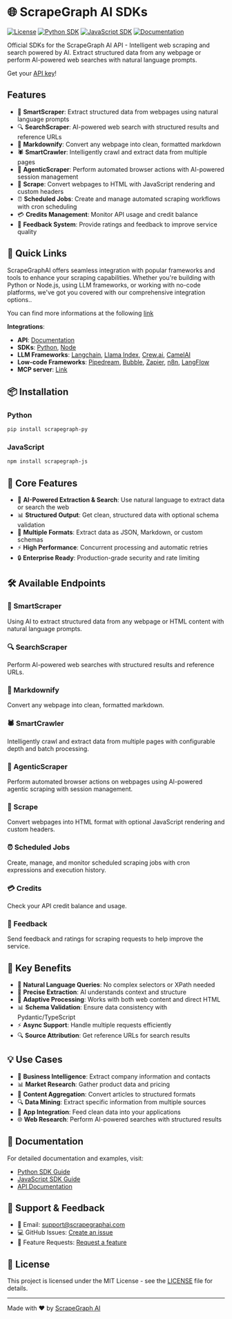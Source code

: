 # 🌐 ScrapeGraph AI SDKs

[![License](https://img.shields.io/badge/License-MIT-blue.svg)](https://opensource.org/licenses/MIT)
[![Python SDK](https://img.shields.io/badge/Python_SDK-Latest-blue)](https://github.com/ScrapeGraphAI/scrapegraph-sdk/tree/main/scrapegraph-py)
[![JavaScript SDK](https://img.shields.io/badge/JavaScript_SDK-Latest-yellow)](https://github.com/ScrapeGraphAI/scrapegraph-sdk/tree/main/scrapegraph-js)
[![Documentation](https://img.shields.io/badge/Documentation-Latest-green)](https://docs.scrapegraphai.com)

Official SDKs for the ScrapeGraph AI API - Intelligent web scraping and search powered by AI. Extract structured data from any webpage or perform AI-powered web searches with natural language prompts.

Get your [API key](https://scrapegraphai.com)!

## Features

- 🤖 **SmartScraper**: Extract structured data from webpages using natural language prompts
- 🔍 **SearchScraper**: AI-powered web search with structured results and reference URLs
- 📝 **Markdownify**: Convert any webpage into clean, formatted markdown
- 🕷️ **SmartCrawler**: Intelligently crawl and extract data from multiple pages
- 🤖 **AgenticScraper**: Perform automated browser actions with AI-powered session management
- 📄 **Scrape**: Convert webpages to HTML with JavaScript rendering and custom headers
- ⏰ **Scheduled Jobs**: Create and manage automated scraping workflows with cron scheduling
- 💳 **Credits Management**: Monitor API usage and credit balance
- 💬 **Feedback System**: Provide ratings and feedback to improve service quality

## 🚀 Quick Links
ScrapeGraphAI offers seamless integration with popular frameworks and tools to enhance your scraping capabilities. Whether you're building with Python or Node.js, using LLM frameworks, or working with no-code platforms, we've got you covered with our comprehensive integration options..

You can find more informations at the following [link](https://scrapegraphai.com)

**Integrations**:

- **API**: [Documentation](https://docs.scrapegraphai.com/introduction)
- **SDKs**: [Python](https://docs.scrapegraphai.com/sdks/python), [Node](https://docs.scrapegraphai.com/sdks/javascript)
- **LLM Frameworks**: [Langchain](https://docs.scrapegraphai.com/integrations/langchain), [Llama Index](https://docs.scrapegraphai.com/integrations/llamaindex), [Crew.ai](https://docs.scrapegraphai.com/integrations/crewai), [CamelAI](https://github.com/camel-ai/camel)
- **Low-code Frameworks**: [Pipedream](https://pipedream.com/apps/scrapegraphai), [Bubble](https://bubble.io/plugin/scrapegraphai-1745408893195x213542371433906180), [Zapier](https://zapier.com/apps/scrapegraphai/integrations), [n8n](http://localhost:5001/dashboard), [LangFlow](https://www.langflow.org)
- **MCP server**:  [Link](https://smithery.ai/server/@ScrapeGraphAI/scrapegraph-mcp)

## 📦 Installation

### Python
```bash
pip install scrapegraph-py
```

### JavaScript
```bash
npm install scrapegraph-js
```

## 🎯 Core Features

- 🤖 **AI-Powered Extraction & Search**: Use natural language to extract data or search the web
- 📊 **Structured Output**: Get clean, structured data with optional schema validation
- 🔄 **Multiple Formats**: Extract data as JSON, Markdown, or custom schemas
- ⚡ **High Performance**: Concurrent processing and automatic retries
- 🔒 **Enterprise Ready**: Production-grade security and rate limiting

## 🛠️ Available Endpoints

### 🤖 SmartScraper
Using AI to extract structured data from any webpage or HTML content with natural language prompts.

### 🔍 SearchScraper
Perform AI-powered web searches with structured results and reference URLs.

### 📝 Markdownify
Convert any webpage into clean, formatted markdown.

### 🕷️ SmartCrawler
Intelligently crawl and extract data from multiple pages with configurable depth and batch processing.

### 🤖 AgenticScraper
Perform automated browser actions on webpages using AI-powered agentic scraping with session management.

### 📄 Scrape
Convert webpages into HTML format with optional JavaScript rendering and custom headers.

### ⏰ Scheduled Jobs
Create, manage, and monitor scheduled scraping jobs with cron expressions and execution history.

### 💳 Credits
Check your API credit balance and usage.

### 💬 Feedback
Send feedback and ratings for scraping requests to help improve the service.

## 🌟 Key Benefits

- 📝 **Natural Language Queries**: No complex selectors or XPath needed
- 🎯 **Precise Extraction**: AI understands context and structure
- 🔄 **Adaptive Processing**: Works with both web content and direct HTML
- 📊 **Schema Validation**: Ensure data consistency with Pydantic/TypeScript
- ⚡ **Async Support**: Handle multiple requests efficiently
- 🔍 **Source Attribution**: Get reference URLs for search results

## 💡 Use Cases

- 🏢 **Business Intelligence**: Extract company information and contacts
- 📊 **Market Research**: Gather product data and pricing
- 📰 **Content Aggregation**: Convert articles to structured formats
- 🔍 **Data Mining**: Extract specific information from multiple sources
- 📱 **App Integration**: Feed clean data into your applications
- 🌐 **Web Research**: Perform AI-powered searches with structured results

## 📖 Documentation

For detailed documentation and examples, visit:
- [Python SDK Guide](scrapegraph-py/README.md)
- [JavaScript SDK Guide](scrapegraph-js/README.md)
- [API Documentation](https://docs.scrapegraphai.com)

## 💬 Support & Feedback

- 📧 Email: support@scrapegraphai.com
- 💻 GitHub Issues: [Create an issue](https://github.com/ScrapeGraphAI/scrapegraph-sdk/issues)
- 🌟 Feature Requests: [Request a feature](https://github.com/ScrapeGraphAI/scrapegraph-sdk/issues/new)

## 📄 License

This project is licensed under the MIT License - see the [LICENSE](LICENSE) file for details.

---

Made with ❤️ by [ScrapeGraph AI](https://scrapegraphai.com)
